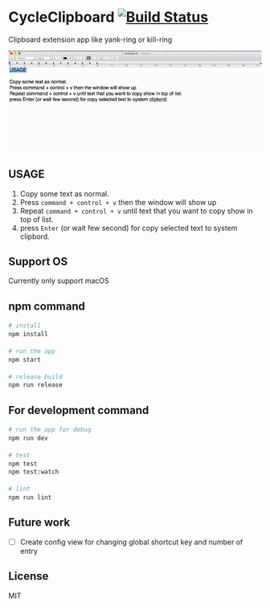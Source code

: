 # CycleClipboard [![Build Status](https://travis-ci.org/Kesin11/CycleClipboard.svg?branch=master)](https://travis-ci.org/Kesin11/CycleClipboard)

Clipboard extension app like yank-ring or kill-ring

![cycle_clipboard.gif](https://raw.githubusercontent.com/Kesin11/CycleClipboard/gif/gif/cycle_clipboard.gif)

## USAGE
1. Copy some text as normal.
2. Press `command + control + v` then the window will show up
3. Repeat `command + control + v` until text that you want to copy show in top of list.
4. press `Enter` (or wait few second) for copy selected text to system clipbord.

## Support OS
Currently only support macOS

## npm command

```bash
# install
npm install

# run the app
npm start

# release build
npm run release
```

## For development command

```bash
# run the app for debug
npm run dev

# test
npm test
npm test:watch

# lint
npm run lint
```

## Future work
- [ ] Create config view for changing global shortcut key and number of entry

## License
MIT
